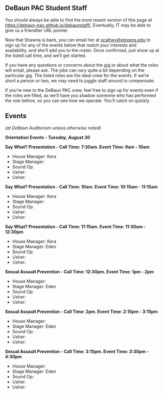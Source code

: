 ## DeBaun PAC Student Staff

You should always be able to find the most resent version of this page at <https://debaun-pac.github.io/debaunstaff/>. Eventually, IT may be able to give us a friendlier URL pointer.

Now that Shawna is back, you can email her at <scathey@stevens.edu>  to sign up for any of the events below that match your interests and availability, and she'll add you to the roster. Once confirmed, just show up at the listed call time, and we’ll get started.

If you have any questions or concerns about the gig or about what the roles will entail, please ask. The jobs can vary quite a bit depending on the particular gig. The listed roles are the ideal crew for the events. If we’re short a person or two, we may need to juggle staff around to compensate.

If you’re new to the DeBaun PAC crew, feel free to sign up for events even if the roles are filled, as we’ll have you shadow someone who has performed the role before, so you can see how we operate. You’ll catch on quickly.


## Events
*(at DeBaun Auditorium unless otherwise noted)*

**Orientation Events - *Tuesday, August 30***

**Say What? Presentation - Call Time: 7:30am. Event Time: 9am - 10am**
- House Manager: Kera
- Stage Manager: 
- Sound Op: 
- Usher: 
- Usher:


**Say What? Presentation - Call Time: 10am. Event Time: 10:15am - 11:15am**
- House Manager: Kera
- Stage Manager: 
- Sound Op: 
- Usher: 
- Usher:


**Say What? Presentation - Call Time: 11:15am. Event Time: 11:30am - 12:30pm**
- House Manager: Kera
- Stage Manager: Eden
- Sound Op: 
- Usher: 
- Usher:


**Sexual Assault Prevention - Call Time: 12:30pm. Event Time: 1pm - 2pm**
- House Manager:
- Stage Manager: Eden
- Sound Op: 
- Usher: 
- Usher:


**Sexual Assault Prevention - Call Time: 2pm. Event Time: 2:15pm - 3:15pm**
- House Manager:
- Stage Manager: Eden
- Sound Op: 
- Usher: 
- Usher:


**Sexual Assault Prevention - Call Time: 3:15pm. Event Time: 3:30pm - 4:30pm**
- House Manager:
- Stage Manager: Eden
- Sound Op: 
- Usher: 
- Usher:
